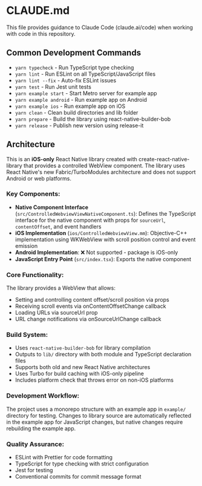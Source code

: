 # CLAUDE.md

This file provides guidance to Claude Code (claude.ai/code) when working with code in this repository.

## Common Development Commands

- `yarn typecheck` - Run TypeScript type checking
- `yarn lint` - Run ESLint on all TypeScript/JavaScript files
- `yarn lint --fix` - Auto-fix ESLint issues
- `yarn test` - Run Jest unit tests
- `yarn example start` - Start Metro server for example app
- `yarn example android` - Run example app on Android
- `yarn example ios` - Run example app on iOS
- `yarn clean` - Clean build directories and lib folder
- `yarn prepare` - Build the library using react-native-builder-bob
- `yarn release` - Publish new version using release-it

## Architecture

This is an **iOS-only** React Native library created with create-react-native-library that provides a controlled WebView component. The library uses React Native's new Fabric/TurboModules architecture and does not support Android or web platforms.

### Key Components:

- **Native Component Interface** (`src/ControlledWebviewViewNativeComponent.ts`): Defines the TypeScript interface for the native component with props for `sourceUrl`, `contentOffset`, and event handlers
- **iOS Implementation** (`ios/ControlledWebviewView.mm`): Objective-C++ implementation using WKWebView with scroll position control and event emission
- **Android Implementation**: ❌ Not supported - package is iOS-only
- **JavaScript Entry Point** (`src/index.tsx`): Exports the native component

### Core Functionality:

The library provides a WebView that allows:
- Setting and controlling content offset/scroll position via props
- Receiving scroll events via onContentOffsetChange callback
- Loading URLs via sourceUrl prop
- URL change notifications via onSourceUrlChange callback

### Build System:

- Uses `react-native-builder-bob` for library compilation
- Outputs to `lib/` directory with both module and TypeScript declaration files
- Supports both old and new React Native architectures
- Uses Turbo for build caching with iOS-only pipeline
- Includes platform check that throws error on non-iOS platforms

### Development Workflow:

The project uses a monorepo structure with an example app in `example/` directory for testing. Changes to library source are automatically reflected in the example app for JavaScript changes, but native changes require rebuilding the example app.

### Quality Assurance:

- ESLint with Prettier for code formatting
- TypeScript for type checking with strict configuration
- Jest for testing
- Conventional commits for commit message format